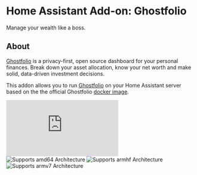 # Home Assistant Add-on: Ghostfolio

Manage your wealth like a boss.

## About

[Ghostfolio][] is a privacy-first, open source dashboard for your personal finances. Break down your asset allocation, know your net worth and make solid, data-driven investment decisions.

This addon allows you to run [Ghostfolio][] on your Home Assistant server based on the the official Ghostfolio [docker image][].

![Version](https://img.shields.io/badge/dynamic/json?label=Version&query=%24.args.ghostfolio_version&url=https%3A%2F%2Fraw.githubusercontent.com%2Flildude%2Fha-addons%2Fmaster%2Fghostfolio%build.json)
![Supports amd64 Architecture][amd64-shield]
![Supports armhf Architecture][armhf-shield]
![Supports armv7 Architecture][armv7-shield]

[Ghostfolio]: https://ghostfol.io
[docker image]: https://hub.docker.com/r/ghostfolio/ghostfolio
[amd64-shield]: https://img.shields.io/badge/amd64-yes-green.svg
[armhf-shield]: https://img.shields.io/badge/armhf-yes-green.svg
[armv7-shield]: https://img.shields.io/badge/armv7-yes-green.svg
